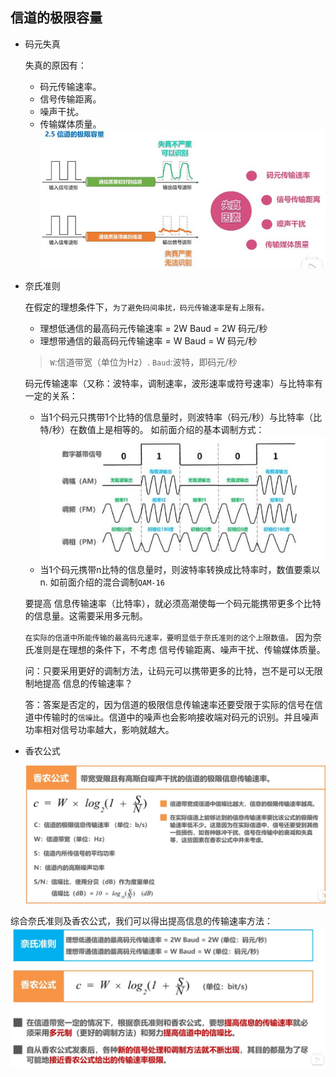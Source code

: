 ## 信道的极限容量

- 码元失真
  
   失真的原因有：
    - 码元传输速率。
    - 信号传输距离。
    - 噪声干扰。
    - 传输媒体质量。
     ![图片](../imgs/network/56.jpg)

- 奈氏准则

  在假定的理想条件下，`为了避免码间串扰，码元传输速率是有上限有。`

  - 理想低通信的最高码元传输速率 = 2W Baud = 2W 码元/秒
  - 理想带通信的最高码元传输速率 = W Baud = W 码元/秒
   > `W`:信道带宽（单位为Hz）. `Baud`:波特，即码元/秒

   码元传输速率（又称：波特率，调制速率，波形速率或符号速率）与比特率有一定的关系：

     - 当1个码元只携带1个比特的信息量时，则波特率（码元/秒）与比特率（比特/秒）在数值上是相等的。
       如前面介绍的基本调制方式：
       ![图片](../imgs/network/52.jpg)
     - 当1个码元携带n比特的信息量时，则波特率转换成比特率时，数值要乘以n.
       如前面介绍的混合调制`QAM-16`

   要提高 信息传输速率（比特率），就必须高潮使每一个码元能携带更多个比特的信息量。这需要采用多元制。

   `在实际的信道中所能传输的最高码元速率，要明显低于奈氏准则的这个上限数值。` 因为奈氏准则是在理想的条件下，不考虑 信号传输距离、噪声干扰、传输媒体质量。

   问：只要采用更好的调制方法，让码元可以携带更多的比特，岂不是可以无限制地提高 信息的传输速率？
   
   答：答案是否定的，因为信道的极限信息传输速率还要受限于实际的信号在信道中传输时的`信噪比`。信道中的噪声也会影响接收端对码元的识别。并且噪声功率相对信号功率越大，影响就越大。

- 香农公式

  ![图片](../imgs/network/57.jpg)


综合奈氏准则及香农公式，我们可以得出提高信息的传输速率方法：
 ![图片](../imgs/network/58.jpg)







